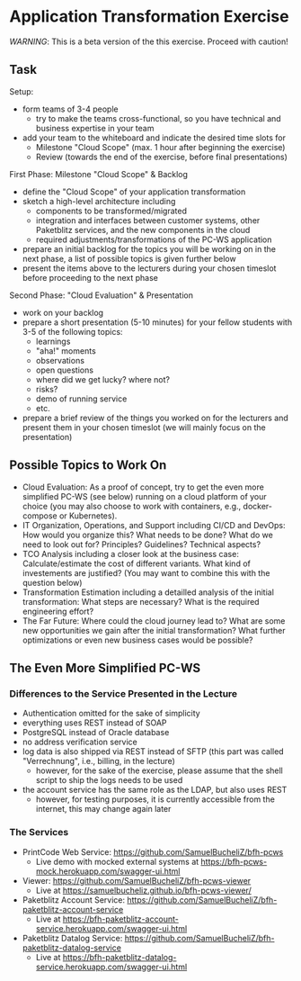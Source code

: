 # Application Transformation Exercise

*WARNING*: This is a beta version of the this exercise. Proceed with caution!

## Task

Setup:
- form teams of 3-4 people
  - try to make the teams cross-functional, so you have technical and business expertise in your team
- add your team to the whiteboard and indicate the desired time slots for
  - Milestone "Cloud Scope" (max. 1 hour after beginning the exercise)
  - Review (towards the end of the exercise, before final presentations)
  
First Phase: Milestone "Cloud Scope" & Backlog
- define the "Cloud Scope" of your application transformation
- sketch a high-level architecture including
  - components to be transformed/migrated
  - integration and interfaces between customer systems, other Paketblitz services, and the new components in the cloud
  - required adjustments/transformations of the PC-WS application
- prepare an initial backlog for the topics you will be working on in the next phase, a list of possible topics is given further below
- present the items above to the lecturers during your chosen timeslot before proceeding to the next phase

Second Phase: "Cloud Evaluation" & Presentation
- work on your backlog
- prepare a short presentation (5-10 minutes) for your fellow students with 3-5 of the following topics:
  - learnings
  - "aha!" moments
  - observations
  - open questions
  - where did we get lucky? where not?
  - risks?
  - demo of running service
  - etc.
- prepare a brief review of the things you worked on for the lecturers and present them in your chosen timeslot (we will mainly focus on the presentation)

## Possible Topics to Work On

- Cloud Evaluation: As a proof of concept, try to get the even more simplified PC-WS (see below) running on a cloud platform of your choice (you may also choose to work with containers, e.g., docker-compose or Kubernetes).
- IT Organization, Operations, and Support including CI/CD and DevOps: How would you organize this? What needs to be done? What do we need to look out for? Principles? Guidelines? Technical aspects?
- TCO Analysis including a closer look at the business case: Calculate/estimate the cost of different variants. What kind of investements are justified? (You may want to combine this with the question below)
- Transformation Estimation including a detailled analysis of the initial transformation: What steps are necessary? What is the required engineering effort?
- The Far Future: Where could the cloud journey lead to? What are some new opportunities we gain after the initial transformation? What further optimizations or even new business cases would be possible?

## The Even More Simplified PC-WS

### Differences to the Service Presented in the Lecture

- Authentication omitted for the sake of simplicity
- everything uses REST instead of SOAP
- PostgreSQL instead of Oracle database
- no address verification service
- log data is also shipped via REST instead of SFTP (this part was called "Verrechnung", i.e., billing, in the lecture)
  - however, for the sake of the exercise, please assume that the shell script to ship the logs needs to be used
- the account service has the same role as the LDAP, but also uses REST
  - however, for testing purposes, it is  currently accessible from the internet, this may change again later

### The Services

- PrintCode Web Service: https://github.com/SamuelBucheliZ/bfh-pcws
  - Live demo with mocked external systems at  https://bfh-pcws-mock.herokuapp.com/swagger-ui.html
- Viewer: https://github.com/SamuelBucheliZ/bfh-pcws-viewer 
  - Live at https://samuelbucheliz.github.io/bfh-pcws-viewer/
- Paketblitz Account Service: https://github.com/SamuelBucheliZ/bfh-paketblitz-account-service
  - Live at https://bfh-paketblitz-account-service.herokuapp.com/swagger-ui.html
- Paketblitz Datalog Service: https://github.com/SamuelBucheliZ/bfh-paketblitz-datalog-service
  - Live at https://bfh-paketblitz-datalog-service.herokuapp.com/swagger-ui.html
